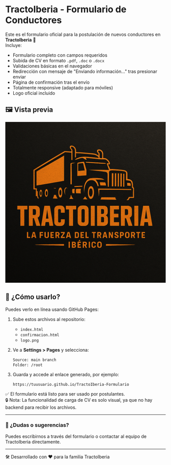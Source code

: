 
# TractoIberia - Formulario de Conductores

Este es el formulario oficial para la postulación de nuevos conductores en **TractoIberia** 🚛  
Incluye:

- Formulario completo con campos requeridos
- Subida de CV en formato `.pdf`, `.doc` o `.docx`
- Validaciones básicas en el navegador
- Redirección con mensaje de "Enviando información..." tras presionar enviar
- Página de confirmación tras el envío
- Totalmente responsive (adaptado para móviles)
- Logo oficial incluido

## 🖼️ Vista previa
![Formulario TractoIberia](logo.png)

## 🚀 ¿Cómo usarlo?

Puedes verlo en línea usando GitHub Pages:

1. Sube estos archivos al repositorio:
   - `index.html`
   - `confirmacion.html`
   - `logo.png`

2. Ve a **Settings > Pages** y selecciona:
   ```
   Source: main branch
   Folder: /root
   ```

3. Guarda y accede al enlace generado, por ejemplo:
   ```
   https://tuusuario.github.io/TractoIberia-Formulario
   ```

✅ El formulario está listo para ser usado por postulantes.  
🔒 Nota: La funcionalidad de carga de CV es solo visual, ya que no hay backend para recibir los archivos.

---

### 📩 ¿Dudas o sugerencias?
Puedes escribirnos a través del formulario o contactar al equipo de TractoIberia directamente.

---

🛠 Desarrollado con ❤️ para la familia TractoIberia
